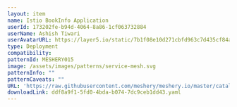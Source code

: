 ```yaml
---
layout: item
name: Istio BookInfo Application
userId: 173202fe-b94d-4064-8a86-1cf063732884
userName: Ashish Tiwari
userAvatarURL: https://layer5.io/static/7b1f08e10d271cbfd963c7d435cf84ac/416c3/ashish-tiwari.webp
type: Deployment
compatibility: 
patternId: MESHERY015
image: /assets/images/patterns/service-mesh.svg
patternInfo: ""
patternCaveats: ""
URL: 'https://raw.githubusercontent.com/meshery/meshery.io/master/catalog/ddf8a9f1-5fd0-4bda-b074-7dc9ceb1dd43.yaml'
downloadLink: ddf8a9f1-5fd0-4bda-b074-7dc9ceb1dd43.yaml
---
```

